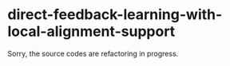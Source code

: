 # direct-feedback-learning-with-local-alignment-support

Sorry, the source codes are refactoring in progress.
